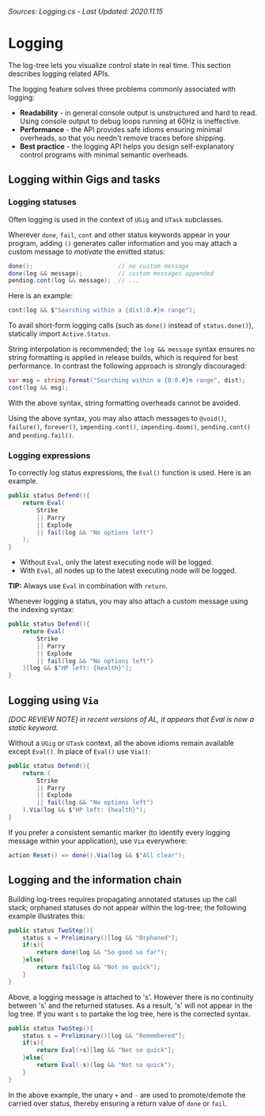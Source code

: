 *Sources: Logging.cs - Last Updated: 2020.11.15*

# Logging

The log-tree lets you visualize control state in real time. This section describes logging related APIs.

The logging feature solves three problems commonly associated with logging:

- **Readability** - in general console output is unstructured and hard to read. Using console output to debug loops running at 60Hz is ineffective.
- **Performance** - the API provides safe idioms ensuring minimal overheads, so that you needn't remove traces before shipping.
- **Best practice** - the logging API helps you design self-explanatory control programs with minimal semantic overheads.

## Logging within Gigs and tasks

### Logging statuses

Often logging is used in the context of `UGig` and `UTask` subclasses.

Wherever `done`, `fail`, `cont` and other status keywords appear in your program, adding `()` generates caller information and you may attach a custom message to *motivate* the emitted status:

```cs
done();                        // no custom message
done(log && message);          // custom messages appended
pending.cont(log && message);  // ...
```

Here is an example:

```cs
cont(log && $"Searching within a {dist:0.#}m range");
```

To avail short-form logging calls (such as `done()` instead of `status.done()`), statically import `Active.Status`.

String interpolation is recommended; the `log && message` syntax ensures no string formatting is applied in release builds, which is required for best performance. In contrast the following approach is strongly discouraged:

```cs
var msg = string.Format("Searching within a {0:0.#}m range", dist);
cont(log && msg);
```

With the above syntax, string formatting overheads cannot be avoided.

Using the above syntax, you may also attach messages to `@void()`, `failure()`, `forever()`, `impending.cont()`, `impending.doom()`, `pending.cont()` and `pending.fail()`.

### Logging expressions

To correctly log status expressions, the `Eval()` function is used. Here is an example.

```cs
public status Defend(){
    return Eval(
        Strike
        || Parry
        || Explode
        || fail(log && "No options left")
    );
}
```

- Without `Eval`, only the latest executing node will be logged.
- With `Eval`, all nodes up to the latest executing node will be logged.

**TIP:** Always use `Eval` in combination with `return`.

Whenever logging a status, you may also attach a custom message using the indexing syntax:

```cs
public status Defend(){
    return Eval(
        Strike
        || Parry
        || Explode
        || fail(log && "No options left")
    )[log && $"HP left: {health}"];
}
```

## Logging using `Via`

*[DOC REVIEW NOTE] in recent versions of AL, it appears that Eval is now a static keyword.*

Without a `UGig` or `UTask` context, all the above idioms remain available except `Eval()`. In place of `Eval()` use `Via()`:

```cs
public status Defend(){
    return (
        Strike
        || Parry
        || Explode
        || fail(log && "No options left")
    ).Via(log && $"HP left: {health}");
}
```

If you prefer a consistent semantic marker (to identify every logging message within your application), use `Via` everywhere:

```cs
action Reset() => done().Via(log && $"All clear");
```

## Logging and the information chain

Building log-trees requires propagating annotated statuses up the call stack; orphaned statuses do not appear within the log-tree; the following example illustrates this:

```cs
public status TwoStep(){
    status s = Preliminary()[log && "Orphaned"];
    if(s){
        return done(log && "So good so far");
    }else{
        return fail(log && "Not so quick");
    }
}
```

Above, a logging message is attached to 's'. However there is no continuity between 's' and the returned statuses. As a result, 's' will not appear in the log tree. If you want `s` to partake the log tree, here is the corrected syntax.

```cs
public status TwoStep(){
    status s = Preliminary()[log && "Remembered"];
    if(s){
        return Eval(+s)[log && "Not so quick"];
    }else{
        return Eval(-s)(log && "Not so quick");
    }
}
```

In the above example, the unary `+` and `-` are used to promote/demote the carried over status, thereby ensuring a return value of `done` or `fail`.
